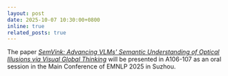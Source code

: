 ```yaml
---
layout: post
date: 2025-10-07 10:30:00+0800
inline: true
related_posts: true
---
```


The paper [*SemVink: Advancing VLMs' Semantic Understanding of Optical Illusions via Visual Global Thinking*](https://johnnyzeppelin.github.io/vlm-semvink/ "Click to learn more!")
will be presented in A106-107 as an oral session in the Main Conference of EMNLP 2025 in Suzhou.
